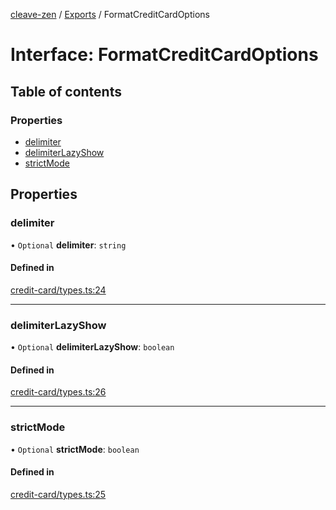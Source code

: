 [cleave-zen](../README.md) / [Exports](../modules.md) / FormatCreditCardOptions

# Interface: FormatCreditCardOptions

## Table of contents

### Properties

- [delimiter](FormatCreditCardOptions.md#delimiter)
- [delimiterLazyShow](FormatCreditCardOptions.md#delimiterlazyshow)
- [strictMode](FormatCreditCardOptions.md#strictmode)

## Properties

### delimiter

• `Optional` **delimiter**: `string`

#### Defined in

[credit-card/types.ts:24](https://github.com/LoremFooBar/cleave-zen/blob/22b1d89/src/credit-card/types.ts#L24)

___

### delimiterLazyShow

• `Optional` **delimiterLazyShow**: `boolean`

#### Defined in

[credit-card/types.ts:26](https://github.com/LoremFooBar/cleave-zen/blob/22b1d89/src/credit-card/types.ts#L26)

___

### strictMode

• `Optional` **strictMode**: `boolean`

#### Defined in

[credit-card/types.ts:25](https://github.com/LoremFooBar/cleave-zen/blob/22b1d89/src/credit-card/types.ts#L25)
